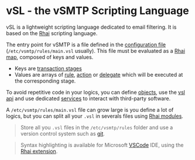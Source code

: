 # vSL - the vSMTP Scripting Language

vSL is a lightweight scripting language dedicated to email filtering. It is based on the [Rhai](https://rhai.rs) scripting language.

The entry point for vSMTP is a file defined in the [configuration file](/reference/config-file.html#appvsl) (`/etc/vsmtp/rules/main.vsl` usually). This file must be evaluated as a [Rhai map](https://rhai.rs/book/language/object-maps.html#object-maps), composed of keys and values.

* Keys are [transaction stages](/reference/vSL/stages.html)
* Values are arrays of [rule](/reference/vSL/rules.html), [action](/reference/vSL/rules.html#action) or [delegate](/tuto/0/antivirus.html#the-delegate-keyword) which will be executed at the corresponding stage.

To avoid repetitive code in your logics, you can define [objects](objects.md), use the [vsl api](api.md) and use dedicated [services](services.md) to interact with third-party software.

A `/etc/vsmtp/rules/main.vsl` file can grow large is you define a lot of logics, but you can split all your `.vsl` in severals files using [Rhai modules](https://rhai.rs/book/ref/modules/index.html).

> Store all you `.vsl` files in the `/etc/vsmtp/rules` folder and use a version control system such as [git](https://git-scm.com/).

<!--
### TODO

The [delivery](delivery.md) system uses the same concepts by applying rules to targeted domains and users.

These sections describe the gist of how the rule system works. Advanced user can use the [Rhai] scripting language on top of vSL to create and manage a wide variety of actions.

`Rules` may be defined at each step of a SMTP transaction. They return a status code requesting the vSMTP server to deny, accept or quarantine a message.

```js
// rule "<name>" || {
//     // <rule body>
//     return <status-code>;
// }

rule "my blacklist" || {
  if client_ip() == "222.11.16.196" {
    // Spam address detected ! We deny the transaction.
    deny()
  } else {
    // the client ip is valid, we can proceed.
    next()
  }
}
```

`Objects` are typed containers like mailboxes, ip addresses, domain names, file content, etc.

```js
// object <name> <type> = "<value>";

object example fqdn = "example.com";
object my_address address = "john.doe@example.com";
object whitelist file:address = "/etc/vsmtp/whitelist.txt";

print(`the example domain: ${example}`);
print(`my personal address: ${my_address}`);
print(`content of whitelist: ${whitelist}`);
```

`Services` define interfaces with third party software.

```js
// service <name> <type>[:<content-type>] = "<value>";

// vsmtp will send messages using the smtp protocol
// to the software listening on 127.0.0.1:10026.
service clamsmtpd smtp = #{
    delegator: #{
        address: "127.0.0.1:10026",
        timeout: "60s",
    },
    receiver: "127.0.0.1:10024",
};

// vsmtp will connect to a csv database with
// this service.
service greylist db:csv = #{
    connector: "/db/user_accounts.csv",
    access: "O_RDONLY",
    refresh: "always",
    delimiter: ",",
};
```
-->

> Syntax highlighting is available for Microsoft [VSCode](https://code.visualstudio.com/) IDE, using the [Rhai extension](https://marketplace.visualstudio.com/items?itemName=rhaiscript.vscode-rhai).
